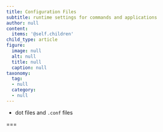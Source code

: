 ```yaml
---
title: Configuration Files
subtitle: runtime settings for commands and applications
author: null
content:
  items: '@self.children'
child_type: article
figure:
  image: null
  alt: null
  title: null
  caption: null
taxonomy:
  tag:
  - null
  category:
  - null
---
```


- dot files and `.conf` files

===
